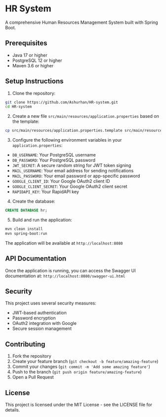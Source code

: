 # HR System

A comprehensive Human Resources Management System built with Spring Boot.

## Prerequisites

- Java 17 or higher
- PostgreSQL 12 or higher
- Maven 3.6 or higher

## Setup Instructions

1. Clone the repository:
```bash
git clone https://github.com/Ashurhan/HR-system.git
cd HR-system
```

2. Create a new file `src/main/resources/application.properties` based on the template:
```bash
cp src/main/resources/application.properties.template src/main/resources/application.properties
```

3. Configure the following environment variables in your `application.properties`:
- `DB_USERNAME`: Your PostgreSQL username
- `DB_PASSWORD`: Your PostgreSQL password
- `JWT_SECRET`: A secure random string for JWT token signing
- `MAIL_USERNAME`: Your email address for sending notifications
- `MAIL_PASSWORD`: Your email password or app-specific password
- `GOOGLE_CLIENT_ID`: Your Google OAuth2 client ID
- `GOOGLE_CLIENT_SECRET`: Your Google OAuth2 client secret
- `RAPIDAPI_KEY`: Your RapidAPI key

4. Create the database:
```sql
CREATE DATABASE hr;
```

5. Build and run the application:
```bash
mvn clean install
mvn spring-boot:run
```

The application will be available at `http://localhost:8080`

## API Documentation

Once the application is running, you can access the Swagger UI documentation at:
`http://localhost:8080/swagger-ui.html`

## Security

This project uses several security measures:
- JWT-based authentication
- Password encryption
- OAuth2 integration with Google
- Secure session management

## Contributing

1. Fork the repository
2. Create your feature branch (`git checkout -b feature/amazing-feature`)
3. Commit your changes (`git commit -m 'Add some amazing feature'`)
4. Push to the branch (`git push origin feature/amazing-feature`)
5. Open a Pull Request

## License

This project is licensed under the MIT License - see the LICENSE file for details. 